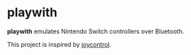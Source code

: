 # playwith

**playwith** emulates Nintendo Switch controllers over Bluetooth.

This project is inspired by [joycontrol](https://github.com/mart1nro/joycontrol).
